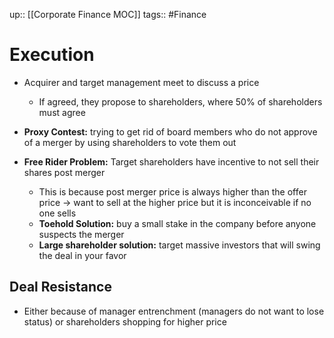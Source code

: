 up:: [[Corporate Finance MOC]]
tags:: #Finance 
# Execution
- Acquirer and target management meet to discuss a price
	- If agreed, they propose to shareholders, where 50% of shareholders must agree
	
- **Proxy Contest:** trying to get rid of board members who do not approve of a merger by using shareholders to vote them out
- **Free Rider Problem:** Target shareholders have incentive to not sell their shares post merger
	- This is because post merger price is always higher than the offer price -> want to sell at the higher price but it is inconceivable if no one sells
	- **Toehold Solution:** buy a small stake in the company before anyone suspects the merger
	- **Large shareholder solution:** target massive investors that will swing the deal in your favor
## Deal Resistance
- Either because of manager entrenchment (managers do not want to lose status) or shareholders shopping for higher price